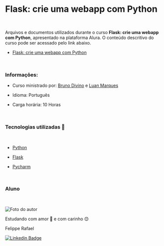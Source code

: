 # Flask: crie uma webapp com Python
<br>

Arquivos e documentos utilizados durante o curso **Flask: crie uma webapp com Python**, 
apresentado na plataforma Alura. O conteúdo descritivo do curso pode ser acessado pelo link abaixo.

- [Flask: crie uma webapp com Python](https://cursos.alura.com.br/course/flask-crie-webapp-python)

<br>

### Informações:

* Curso ministrado por: [Bruno Divino](https://www.linkedin.com/in/brunodivino) e [Luan Marques](https://www.linkedin.com/in/lu4nation/)

* Idioma: Português

* Carga horária: 10 Horas

<br>

### Tecnologias utilizadas 🔧
<br>

* [Python](https://www.python.org/)

* [Flask](https://flask.palletsprojects.com/en/2.2.x/)

* [Pycharm](https://www.jetbrains.com/pt-br/pycharm/)

<br>


### Aluno
<br>

![Foto do autor](https://user-images.githubusercontent.com/98472557/151680533-d07e7b10-5c68-4db6-8e59-c4641d6936a5.jpg)

Estudando com amor 💝 e com carinho 😊 

Felippe Rafael

[![Linkedin Badge](https://img.shields.io/badge/-Felippe-blue?style=flat-square&logo=Linkedin&logoColor=white&link=https://www.linkedin.com/in/felippe-rafael/)](https://www.linkedin.com/in/frafaelrls/)